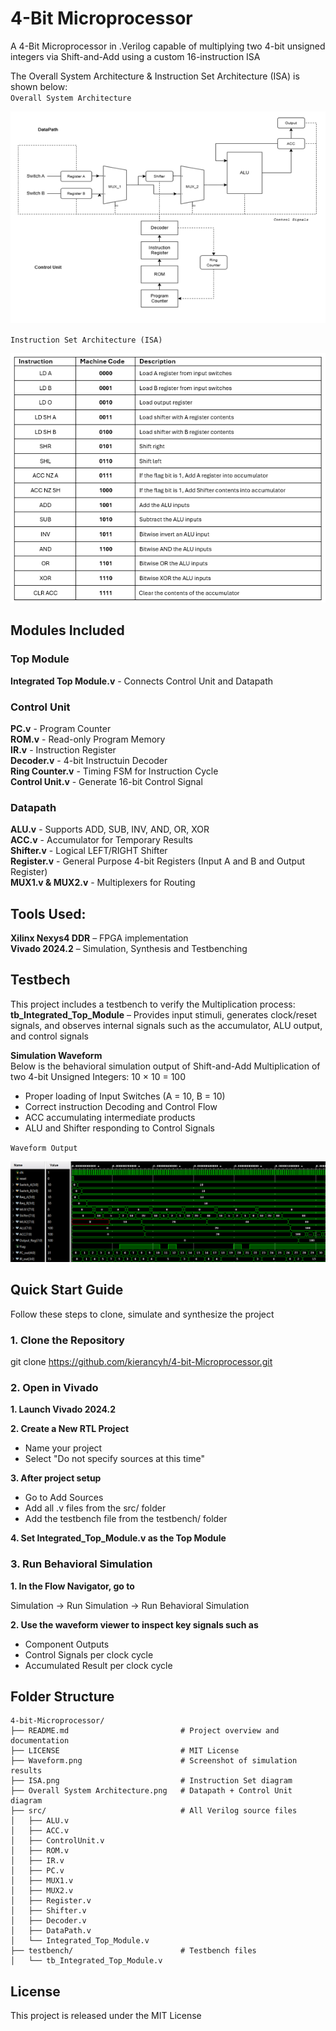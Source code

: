 # 4-Bit Microprocessor
A 4-Bit Microprocessor in .Verilog capable of multiplying two 4-bit unsigned integers via Shift-and-Add using a custom 16-instruction ISA

The Overall System Architecture & Instruction Set Architecture (ISA) is shown below:       
`Overall System Architecture`

![System Architecture](Overall%20System%20Architecture.png)

`Instruction Set Architecture (ISA)`

![Instruction Set](ISA.png)

## Modules Included
### Top Module 
**Integrated Top Module.v** - Connects Control Unit and Datapath
### Control Unit 
**PC.v**  - Program Counter                                                           
**ROM.v** - Read-only Program Memory                                                 
**IR.v**  - Instruction Register                                                      
**Decoder.v** - 4-bit Instructuin Decoder                                             
**Ring Counter.v** - Timing FSM for Instruction Cycle                                
**Control Unit.v** - Generate 16-bit Control Signal
### Datapath 
**ALU.v** - Supports ADD, SUB, INV, AND, OR, XOR                                   
**ACC.v** - Accumulator for Temporary Results                                     
**Shifter.v**  - Logical LEFT/RIGHT Shifter                                       
**Register.v** - General Purpose 4-bit Registers (Input A and B and Output Register)                                             
**MUX1.v & MUX2.v** - Multiplexers for Routing                                    

## Tools Used:
**Xilinx Nexys4 DDR** – FPGA implementation                                                                                           
**Vivado 2024.2** – Simulation, Synthesis and Testbenching                             

## Testbech 
This project includes a testbench to verify the Multiplication process:                
**tb_Integrated_Top_Module** – Provides input stimuli, generates clock/reset signals, and observes internal signals such as the accumulator, ALU output, and control signals

**Simulation Waveform**                                                                                                               
Below is the behavioral simulation output of Shift-and-Add Multiplication of two 4-bit Unsigned Integers: 10 × 10 = 100
- Proper loading of Input Switches (A = 10, B = 10)
- Correct instruction Decoding and Control Flow
- ACC accumulating intermediate products
- ALU and Shifter responding to Control Signals

`Waveform Output`

![Waveform](Waveform.png)

## Quick Start Guide
Follow these steps to clone, simulate and synthesize the project

### 1. Clone the Repository
git clone https://github.com/kierancyh/4-bit-Microprocessor.git

### 2. Open in Vivado
**1. Launch Vivado 2024.2**    

**2. Create a New RTL Project**                                                       
- Name your project
- Select "Do not specify sources at this time"
                                 
**3. After project setup**                                                        
- Go to Add Sources
- Add all .v files from the src/ folder
- Add the testbench file from the testbench/ folder
                                 
**4. Set Integrated_Top_Module.v as the Top Module**

### 3. Run Behavioral Simulation
**1. In the Flow Navigator, go to** 

Simulation → Run Simulation → Run Behavioral Simulation    

**2. Use the waveform viewer to inspect key signals such as**                        
- Component Outputs
- Control Signals per clock cycle
- Accumulated Result per clock cycle

## Folder Structure
```plaintext
4-bit-Microprocessor/
├── README.md                         # Project overview and documentation
├── LICENSE                           # MIT License
├── Waveform.png                      # Screenshot of simulation results
├── ISA.png                           # Instruction Set diagram
├── Overall System Architecture.png   # Datapath + Control Unit diagram
├── src/                              # All Verilog source files
│   ├── ALU.v
│   ├── ACC.v
│   ├── ControlUnit.v
│   ├── ROM.v
│   ├── IR.v
│   ├── PC.v
│   ├── MUX1.v
│   ├── MUX2.v
│   ├── Register.v
│   ├── Shifter.v
│   ├── Decoder.v
│   ├── DataPath.v
│   └── Integrated_Top_Module.v
├── testbench/                        # Testbench files
│   └── tb_Integrated_Top_Module.v
```

## License
This project is released under the MIT License


